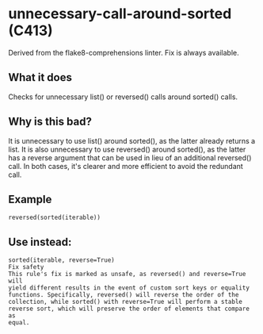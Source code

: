 # unnecessary-call-around-sorted (C413)
Derived from the flake8-comprehensions linter.
Fix is always available.
## What it does
Checks for unnecessary list() or reversed() calls around sorted()
calls.
## Why is this bad?
It is unnecessary to use list() around sorted(), as the latter already
returns a list.
It is also unnecessary to use reversed() around sorted(), as the latter
has a reverse argument that can be used in lieu of an additional
reversed() call.
In both cases, it's clearer and more efficient to avoid the redundant call.
## Example
```
reversed(sorted(iterable))
```
## Use instead:
```
sorted(iterable, reverse=True)
Fix safety
This rule's fix is marked as unsafe, as reversed() and reverse=True will
yield different results in the event of custom sort keys or equality
functions. Specifically, reversed() will reverse the order of the
collection, while sorted() with reverse=True will perform a stable
reverse sort, which will preserve the order of elements that compare as
equal.
```